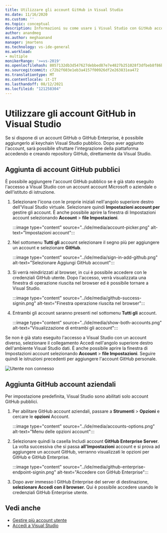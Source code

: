 ```yaml
---
title: Utilizzare gli account GitHub in Visual Studio
ms.date: 11/16/2020
ms.custom: ''
ms.topic: conceptual
description: Informazioni su come usare i Visual Studio con GitHub account.
author: anandmeg
ms.author: meghaanand
manager: jmartens
ms.technology: vs-ide-general
ms.workload:
- multiple
monikerRange: '>=vs-2019'
ms.openlocfilehash: 8057132db3d547627debbed87e7e4827b251028f3dfbeb8f86b870a9e098e3a0
ms.sourcegitcommit: c72b2f603e1eb3a4157f00926df2e263831ea472
ms.translationtype: MT
ms.contentlocale: it-IT
ms.lasthandoff: 08/12/2021
ms.locfileid: "121258304"
---
```

# <a name="work-with-github-accounts-in-visual-studio"></a>Utilizzare gli account GitHub in Visual Studio

Se si dispone di un account GitHub o GitHub Enterprise, è possibile aggiungerlo al keychain Visual Studio pubblico. Dopo aver aggiunto l'account, sarà possibile sfruttare l'integrazione della piattaforma accedendo e creando repository GitHub, direttamente da Visual Studio.

## <a name="adding-public-github-accounts"></a>Aggiunta di account GitHub pubblici

È possibile aggiungere l'account GitHub pubblico se è già stato eseguito l'accesso a Visual Studio con un account account Microsoft o aziendale o dell'istituto di istruzione.

1. Selezionare l'icona con le proprie iniziali nell'angolo superiore destro dell'Visual Studio virtuale. Selezionare quindi **Impostazioni account per** gestire gli account. È anche possibile aprire la finestra di Impostazioni account selezionando **Account**  >  **file Impostazioni**.

    :::image type="content" source="../ide/media/account-picker.png" alt-text="Impostazioni account":::

2. Nel sottomenu **Tutti gli** account selezionare il segno più per aggiungere un account e selezionare **GitHub**.

    :::image type="content" source="../ide/media/sign-in-add-github.png" alt-text="Selezionare Aggiungi GitHub account":::

3. Si verrà reindirizzati al browser, in cui è possibile accedere con le credenziali GitHub utente. Dopo l'accesso, verrà visualizzata una finestra di operazione riuscita nel browser ed è possibile tornare a Visual Studio.

    :::image type="content" source="../ide/media/github-success-signin.png" alt-text="Finestra operazione riuscita nel browser":::

4. Entrambi gli account saranno presenti nel sottomenu **Tutti gli** account.

    :::image type="content" source="../ide/media/show-both-accounts.png" alt-text="Visualizzazione di entrambi gli account":::

Se non è già stato eseguito l'accesso a Visual Studio  con un account diverso, selezionare il collegamento Accedi nell'angolo superiore destro dell'ambiente Visual Studio dati. È anche possibile aprire la finestra di Impostazioni account selezionando **Account**  >  **file Impostazioni**. Seguire quindi le istruzioni precedenti per aggiungere l'account GitHub personale.

![Utente non connesso](../ide/media/vs2019_usernotsignedin.png)

## <a name="adding-github-enterprise-accounts"></a>Aggiunta GitHub account aziendali

Per impostazione predefinita, Visual Studio sono abilitati solo account GitHub pubblici.

1. Per abilitare GitHub account aziendali, passare a **Strumenti**  >  **Opzioni** e cercare le **opzioni** Account.

    :::image type="content" source="../ide/media/accounts-options.png" alt-text="Menu delle opzioni account":::

2. Selezionare quindi la casella Includi account **GitHub Enterprise Server**. La volta successiva che si passa **all'Impostazioni** account e si prova ad aggiungere un account GitHub, verranno visualizzati le opzioni per GitHub e GitHub Enterprise.

    :::image type="content" source="../ide/media/github-enterprise-endpoint-signin.png" alt-text="Accedere con GitHub Enterprise":::

3. Dopo aver immesso l GitHub Enterprise del server di destinazione, **selezionare Accedi con il browser.** Qui è possibile accedere usando le credenziali GitHub Enterprise utente.

## <a name="see-also"></a>Vedi anche

- [Gestire più account utente](work-with-multiple-user-accounts.md)
- [Accedi a Visual Studio](signing-in-to-visual-studio.md)
